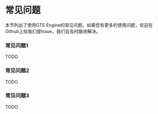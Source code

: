# 常见问题

本节列出了使用GTS Engine的常见问题，如果您有更多的使用问题，欢迎在Github上给我们提Issue，我们会及时跟进解决。

### 常见问题1

TODO

### 常见问题2

TODO

### 常见问题3

TODO